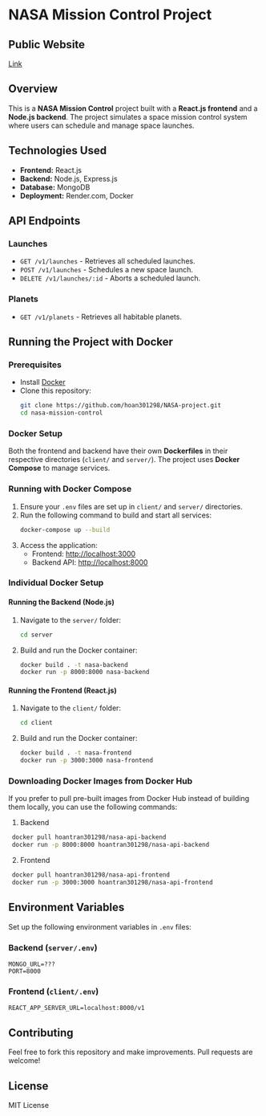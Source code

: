 # NASA Mission Control Project

## Public Website
[Link](https://nasa-api-frontend-d41r.onrender.com/)

## Overview
This is a **NASA Mission Control** project built with a **React.js frontend** and a **Node.js backend**. The project simulates a space mission control system where users can schedule and manage space launches.

## Technologies Used
- **Frontend:** React.js
- **Backend:** Node.js, Express.js
- **Database:** MongoDB
- **Deployment:** Render.com, Docker

## API Endpoints
### Launches
- `GET /v1/launches` - Retrieves all scheduled launches.
- `POST /v1/launches` - Schedules a new space launch.
- `DELETE /v1/launches/:id` - Aborts a scheduled launch.

### Planets
- `GET /v1/planets` - Retrieves all habitable planets.

## Running the Project with Docker

### Prerequisites
- Install [Docker](https://www.docker.com/)
- Clone this repository:
  ```sh
  git clone https://github.com/hoan301298/NASA-project.git
  cd nasa-mission-control
  ```

### Docker Setup
Both the frontend and backend have their own **Dockerfiles** in their respective directories (`client/` and `server/`). The project uses **Docker Compose** to manage services.

### Running with Docker Compose
1. Ensure your `.env` files are set up in `client/` and `server/` directories.
2. Run the following command to build and start all services:
   ```sh
   docker-compose up --build
   ```
3. Access the application:
   - Frontend: [http://localhost:3000](http://localhost:3000)
   - Backend API: [http://localhost:8000](http://localhost:8000)

### Individual Docker Setup
#### Running the Backend (Node.js)
1. Navigate to the `server/` folder:
   ```sh
   cd server
   ```
2. Build and run the Docker container:
   ```sh
   docker build . -t nasa-backend 
   docker run -p 8000:8000 nasa-backend
   ```

#### Running the Frontend (React.js)
1. Navigate to the `client/` folder:
   ```sh
   cd client
   ```
2. Build and run the Docker container:
   ```sh
   docker build . -t nasa-frontend
   docker run -p 3000:3000 nasa-frontend
   ```

### Downloading Docker Images from Docker Hub
If you prefer to pull pre-built images from Docker Hub instead of building them locally, you can use the following commands:

1. Backend
```sh
 docker pull hoantran301298/nasa-api-backend
 docker run -p 8000:8000 hoantran301298/nasa-api-backend
```

2. Frontend
```sh
 docker pull hoantran301298/nasa-api-frontend
 docker run -p 3000:3000 hoantran301298/nasa-api-frontend
```

## Environment Variables
Set up the following environment variables in `.env` files:
### Backend (`server/.env`)
```
MONGO_URL=???
PORT=8000
```

### Frontend (`client/.env`)
```
REACT_APP_SERVER_URL=localhost:8000/v1
```

## Contributing
Feel free to fork this repository and make improvements. Pull requests are welcome!

## License
MIT License


